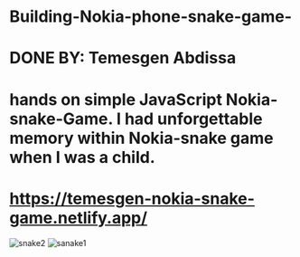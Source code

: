 #  Building-Nokia-phone-snake-game-
# DONE BY: Temesgen Abdissa
# hands on simple JavaScript Nokia-snake-Game.  I had unforgettable memory within Nokia-snake game when I was a child. 
# https://temesgen-nokia-snake-game.netlify.app/
  ![snake2](https://github.com/TEMESGENABDISSA/Nokia-phone-Snake-Game/assets/109625337/26eec1ca-9dfe-48e5-98fc-f6d0c163cf42)
![sanake1](https://github.com/TEMESGENABDISSA/Nokia-phone-Snake-Game/assets/109625337/7874bd3f-47c0-460a-81ee-21c6ac73607e)


